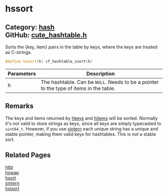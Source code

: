 [//]: # (This file is automatically generated by Cute Framework's docs parser.)
[//]: # (Do not edit this file by hand!)
[//]: # (See: https://github.com/RandyGaul/cute_framework/blob/master/samples/docs_parser.cpp)
[](../header.md ':include')

# hssort

Category: [hash](/api_reference?id=hash)  
GitHub: [cute_hashtable.h](https://github.com/RandyGaul/cute_framework/blob/master/include/cute_hashtable.h)  
---

Sorts the {key, item} pairs in the table by keys, where the keys are treated as C-strings.

```cpp
#define hssort(h) cf_hashtable_ssort(h)
```

Parameters | Description
--- | ---
h | The hashtable. Can be `NULL`. Needs to be a pointer to the type of items in the table.

## Remarks

The keys and items returned by [hkeys](/hash/hkeys.md) and [hitems](/hash/hitems.md) will be sorted. Normally it's not valid to store strings as keys,
since all keys are simply typecasted to `uint64_t`. However, if you use [sintern](/string/sintern.md) each unique string has a unique and
stable pointer, making them valid keys for hashtables. This is _not_ a stable sort.

## Related Pages

[htbl](/hash/htbl.md)  
[hswap](/hash/hswap.md)  
[hsort](/hash/hsort.md)  
[sintern](/string/sintern.md)  
[hsisort](/hash/hsisort.md)  
